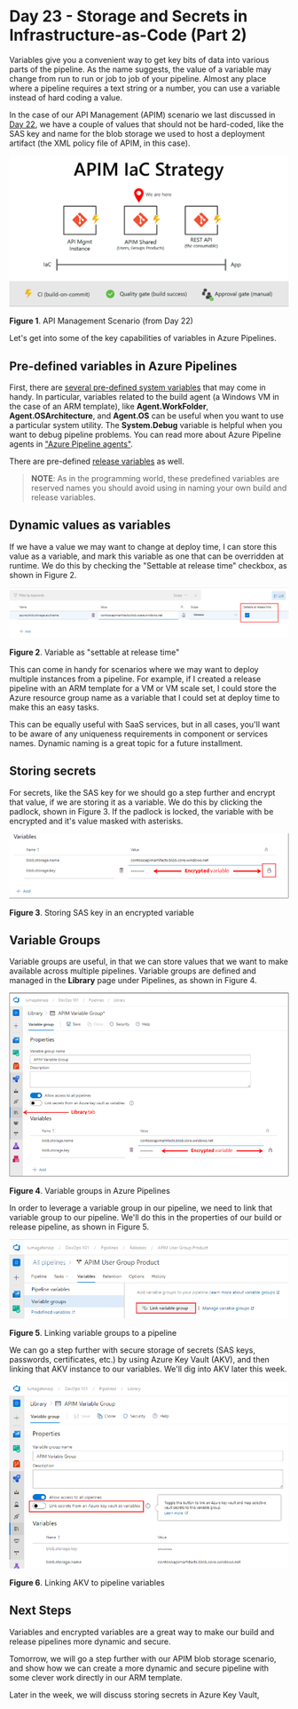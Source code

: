 # Day 23 - Storage and Secrets in Infrastructure-as-Code (Part 2)

Variables give you a convenient way to get key bits of data into various parts of the pipeline. As the name suggests, the value of a variable may change from run to run or job to job of your pipeline. Almost any place where a pipeline requires a text string or a number, you can use a variable instead of hard coding a value.

In the case of our API Management (APIM) scenario we last discussed in [Day 22](https://github.com/starkfell/100DaysOfIaC/blob/master/articles/day.22.stage.in.storage.md), we have a couple of values that should not be hard-coded, like the SAS key and name for the blob storage we used to host a deployment artifact (the XML policy file of APIM, in this case).

![APIM scenario](../images/day23/fig1.apim.iac.strategy.png)

**Figure 1**. API Management Scenario (from Day 22)

Let's get into some of the key capabilities of variables in Azure Pipelines.

## Pre-defined variables in Azure Pipelines 

First, there are [several pre-defined system variables](https://docs.microsoft.com/en-us/azure/devops/pipelines/build/variables?view=azure-devops&tabs=yaml) that may come in handy. In particular, variables related to the build agent (a Windows VM in the case of an ARM template), like **Agent.WorkFolder**, **Agent.OSArchitecture**, and **Agent.OS** can be useful when you want to use a particular system utility. The **System.Debug** variable is helpful when you want to debug pipeline problems. You can read more about Azure Pipeline agents in ["Azure Pipeline agents"](https://docs.microsoft.com/en-us/azure/devops/pipelines/agents/agents?view=azure-devops).

There are pre-defined [release variables](https://docs.microsoft.com/en-us/azure/devops/pipelines/release/variables?view=azure-devops&tabs=batch) as well.

> **NOTE**: As in the programming world, these predefined variables are reserved names you should avoid using in naming your own build and release variables.

## Dynamic values as variables

If we have a value we may want to change at deploy time, I can store this value as a variable, and mark this variable as one that can be overridden at runtime. We do this by checking the "Settable at release time" checkbox, as shown in Figure 2.

![Var settable at release](../images/day23/fig2.set.var.at.reltime.png)

**Figure 2**. Variable as "settable at release time"

This can come in handy for scenarios where we may want to deploy multiple instances from a pipeline. For example, if I created a release pipeline with an ARM template for a VM or VM scale set, I could store the Azure resource group name as a variable that I could set at deploy time to make this an easy tasks. 

This can be equally useful with SaaS services, but in all cases, you'll want to be aware of any uniqueness requirements in component or services names. Dynamic naming is a great topic for a future installment.

## Storing secrets 

For secrets, like the SAS key for  we should go a step further and encrypt that value, if we are storing it as a variable. We do this by clicking the padlock, shown in Figure 3. If the padlock is locked, the variable with be encrypted and it's value masked with asterisks.

![Encrypted variable](../images/day23/fig3.encrpt.variable.png)

**Figure 3**. Storing SAS key in an encrypted variable 

## Variable Groups

Variable groups are useful, in that we can store values that we want to make available across multiple pipelines. Variable groups are defined and managed in the **Library** page under Pipelines, as shown in Figure 4.

![Variable Group](../images/day23/fig4.variable.group.png)

**Figure 4**. Variable groups in Azure Pipelines

In order to leverage a variable group in our pipeline, we need to link that variable group to our pipeline. We'll do this in the properties of our build or release pipeline, as shown in Figure 5.

![Link Variable Group](../images/day23/fig5.link.var.group.png)

**Figure 5**. Linking variable groups to a pipeline

We can go a step further with secure storage of secrets (SAS keys, passwords, certificates, etc.) by using Azure Key Vault (AKV), and then linking that AKV instance to our variables. We'll dig into AKV later this week.

![Link AKV secrets](../images/day23/fig6.link.akv.secrets.png)

**Figure 6**. Linking AKV to pipeline variables

## Next Steps

Variables and encrypted variables are a great way to make our build and release pipelines more dynamic and secure. 

Tomorrow, we will go a step further with our APIM blob storage scenario, and show how we can create a more dynamic and secure pipeline with some clever work directly in our ARM template.

Later in the week, we will discuss storing secrets in Azure Key Vault, 